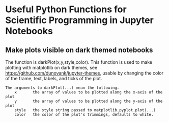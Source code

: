 # Useful Python Functions for Scientific Programming in Jupyter Notebooks


## Make plots visible on dark themed notebooks

The function is darkPlot(x,y,style,color). This function is used to make plotting with matplotlib
on dark themes, see https://github.com/dunovank/jupyter-themes, usable by changing the color of 
the frame, text, labels, and ticks of the plot. 

    The arguments to darkPlot(...) mean the following.
        x       the array of values to be plotted along the x-axis of the plot
        y       the array of values to be plotted along the y-axis of the plot
        style   the style string passed to matplotlib.pyplot.plot(...)
        color   the color of the plot's trimmings, defaults to white.

